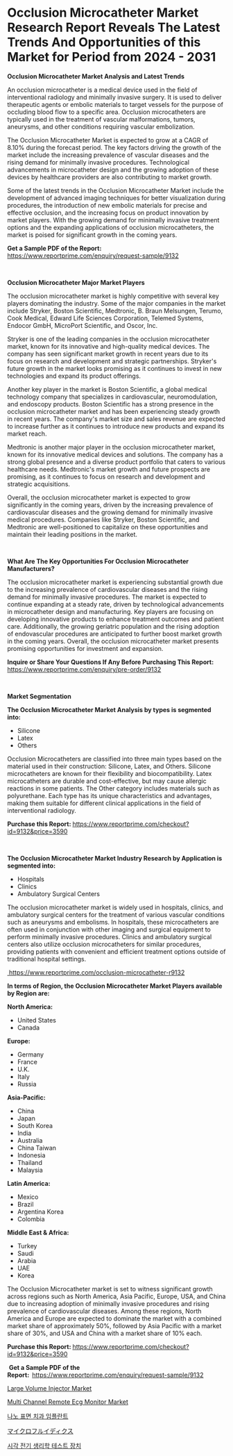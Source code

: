<p><h1>Occlusion Microcatheter Market Research Report Reveals The Latest Trends And Opportunities of this Market for Period from 2024 - 2031</h1></p><p><strong>Occlusion Microcatheter Market Analysis and Latest Trends</strong></p>
<p><p>An occlusion microcatheter is a medical device used in the field of interventional radiology and minimally invasive surgery. It is used to deliver therapeutic agents or embolic materials to target vessels for the purpose of occluding blood flow to a specific area. Occlusion microcatheters are typically used in the treatment of vascular malformations, tumors, aneurysms, and other conditions requiring vascular embolization.</p><p>The Occlusion Microcatheter Market is expected to grow at a CAGR of 8.10% during the forecast period. The key factors driving the growth of the market include the increasing prevalence of vascular diseases and the rising demand for minimally invasive procedures. Technological advancements in microcatheter design and the growing adoption of these devices by healthcare providers are also contributing to market growth.</p><p>Some of the latest trends in the Occlusion Microcatheter Market include the development of advanced imaging techniques for better visualization during procedures, the introduction of new embolic materials for precise and effective occlusion, and the increasing focus on product innovation by market players. With the growing demand for minimally invasive treatment options and the expanding applications of occlusion microcatheters, the market is poised for significant growth in the coming years.</p></p>
<p><strong>Get a Sample PDF of the Report:&nbsp;</strong> <a href="https://www.reportprime.com/enquiry/request-sample/9132">https://www.reportprime.com/enquiry/request-sample/9132</a></p>
<p>&nbsp;</p>
<p><strong>Occlusion Microcatheter Major Market Players</strong></p>
<p><p>The occlusion microcatheter market is highly competitive with several key players dominating the industry. Some of the major companies in the market include Stryker, Boston Scientific, Medtronic, B. Braun Melsungen, Terumo, Cook Medical, Edward Life Sciences Corporation, Telemed Systems, Endocor GmbH, MicroPort Scientific, and Oscor, Inc.</p><p>Stryker is one of the leading companies in the occlusion microcatheter market, known for its innovative and high-quality medical devices. The company has seen significant market growth in recent years due to its focus on research and development and strategic partnerships. Stryker's future growth in the market looks promising as it continues to invest in new technologies and expand its product offerings.</p><p>Another key player in the market is Boston Scientific, a global medical technology company that specializes in cardiovascular, neuromodulation, and endoscopy products. Boston Scientific has a strong presence in the occlusion microcatheter market and has been experiencing steady growth in recent years. The company's market size and sales revenue are expected to increase further as it continues to introduce new products and expand its market reach.</p><p>Medtronic is another major player in the occlusion microcatheter market, known for its innovative medical devices and solutions. The company has a strong global presence and a diverse product portfolio that caters to various healthcare needs. Medtronic's market growth and future prospects are promising, as it continues to focus on research and development and strategic acquisitions.</p><p>Overall, the occlusion microcatheter market is expected to grow significantly in the coming years, driven by the increasing prevalence of cardiovascular diseases and the growing demand for minimally invasive medical procedures. Companies like Stryker, Boston Scientific, and Medtronic are well-positioned to capitalize on these opportunities and maintain their leading positions in the market.</p></p>
<p>&nbsp;</p>
<p><strong>What Are The Key Opportunities For Occlusion Microcatheter Manufacturers?</strong></p>
<p><p>The occlusion microcatheter market is experiencing substantial growth due to the increasing prevalence of cardiovascular diseases and the rising demand for minimally invasive procedures. The market is expected to continue expanding at a steady rate, driven by technological advancements in microcatheter design and manufacturing. Key players are focusing on developing innovative products to enhance treatment outcomes and patient care. Additionally, the growing geriatric population and the rising adoption of endovascular procedures are anticipated to further boost market growth in the coming years. Overall, the occlusion microcatheter market presents promising opportunities for investment and expansion.</p></p>
<p><strong>Inquire or Share Your Questions If Any Before Purchasing This Report:</strong> <a href="https://www.reportprime.com/enquiry/pre-order/9132">https://www.reportprime.com/enquiry/pre-order/9132</a></p>
<p>&nbsp;</p>
<p><strong>Market Segmentation</strong></p>
<p><strong>The Occlusion Microcatheter Market Analysis by types is segmented into:</strong></p>
<p><ul><li>Silicone</li><li>Latex</li><li>Others</li></ul></p>
<p><p>Occlusion Microcatheters are classified into three main types based on the material used in their construction: Silicone, Latex, and Others. Silicone microcatheters are known for their flexibility and biocompatibility. Latex microcatheters are durable and cost-effective, but may cause allergic reactions in some patients. The Other category includes materials such as polyurethane. Each type has its unique characteristics and advantages, making them suitable for different clinical applications in the field of interventional radiology.</p></p>
<p><strong>Purchase this Report:&nbsp;</strong><a href="https://www.reportprime.com/checkout?id=9132&price=3590">https://www.reportprime.com/checkout?id=9132&price=3590</a></p>
<p>&nbsp;</p>
<p><strong>The Occlusion Microcatheter Market Industry Research by Application is segmented into:</strong></p>
<p><ul><li>Hospitals</li><li>Clinics</li><li>Ambulatory Surgical Centers</li></ul></p>
<p><p>The occlusion microcatheter market is widely used in hospitals, clinics, and ambulatory surgical centers for the treatment of various vascular conditions such as aneurysms and embolisms. In hospitals, these microcatheters are often used in conjunction with other imaging and surgical equipment to perform minimally invasive procedures. Clinics and ambulatory surgical centers also utilize occlusion microcatheters for similar procedures, providing patients with convenient and efficient treatment options outside of traditional hospital settings.</p></p>
<p><a href="https://www.reportprime.com/occlusion-microcatheter-r9132">&nbsp;https://www.reportprime.com/occlusion-microcatheter-r9132</a></p>
<p><strong>In terms of Region, the Occlusion Microcatheter Market Players available by Region are:</strong></p>
<p>
    <p> <strong> North America: </strong>
        <ul>
            <li>United States</li>
            <li>Canada</li>
        </ul>
        </p> 
    <p> <strong> Europe: </strong>
        <ul>
            <li>Germany</li>
            <li>France</li>
            <li>U.K.</li>
            <li>Italy</li>
            <li>Russia</li>
        </ul>
        </p> 
    <p> <strong> Asia-Pacific: </strong>
        <ul>
            <li>China</li>
            <li>Japan</li>
            <li>South Korea</li>
            <li>India</li>
            <li>Australia</li>
            <li>China Taiwan</li>
            <li>Indonesia</li>
            <li>Thailand</li>
            <li>Malaysia</li>
        </ul>
        </p> 
    <p> <strong> Latin America: </strong>
        <ul>
            <li>Mexico</li>
            <li>Brazil</li>
            <li>Argentina Korea</li>
            <li>Colombia</li>
        </ul>
        </p> 
    <p> <strong> Middle East & Africa: </strong>
        <ul>
            <li>Turkey</li>
            <li>Saudi</li>
            <li>Arabia</li>
            <li>UAE</li>
            <li>Korea</li>
        </ul>
    </p>
    </p>
<p><p>The Occlusion Microcatheter market is set to witness significant growth across regions such as North America, Asia Pacific, Europe, USA, and China due to increasing adoption of minimally invasive procedures and rising prevalence of cardiovascular diseases. Among these regions, North America and Europe are expected to dominate the market with a combined market share of approximately 50%, followed by Asia Pacific with a market share of 30%, and USA and China with a market share of 10% each.</p></p>
<p><strong>Purchase this Report: </strong><a href="https://www.reportprime.com/checkout?id=9132&price=3590">https://www.reportprime.com/checkout?id=9132&price=3590</a></p>
<p>&nbsp;<strong>Get a Sample PDF of the Report:&nbsp;&nbsp;</strong><a href="https://www.reportprime.com/enquiry/request-sample/9132">https://www.reportprime.com/enquiry/request-sample/9132</a></p>
<p><strong></strong></p>
<p><p><a href="https://github.com/goodweq44/Market-Research-Report-List-1/blob/main/large-volume-injector-market.md">Large Volume Injector Market</a></p><p><a href="https://github.com/MaraKoelpin2023/Market-Research-Report-List-2/blob/main/multi-channel-remote-ecg-monitor-market.md">Multi Channel Remote Ecg Monitor Market</a></p><p><a href="https://github.com/muchswr/Market-Research-Report-List-1/blob/main/3187559100164.md">나노 표면 치과 임플란트</a></p><p><a href="https://github.com/decker5351/Market-Research-Report-List-2/blob/main/488222878815.md">マイクロフルイディクス</a></p><p><a href="https://github.com/alpinestartsekian/Market-Research-Report-List-1/blob/main/9363903100159.md">시각 전기 생리학 테스트 장치</a></p></p>